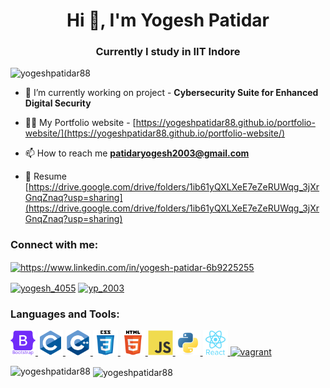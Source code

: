 <h1 align="center">Hi 👋, I'm Yogesh Patidar</h1>
<h3 align="center">Currently I study in IIT Indore </h3>

<p align="left"> <img src="https://komarev.com/ghpvc/?username=yogeshpatidar88&label=Profile%20views&color=0e75b6&style=flat" alt="yogeshpatidar88" /> </p>

- 🔭 I’m currently working on project - **Cybersecurity Suite for Enhanced Digital Security**

- 👨‍💻 My Portfolio website -  [https://yogeshpatidar88.github.io/portfolio-website/](https://yogeshpatidar88.github.io/portfolio-website/)

- 📫 How to reach me **patidaryogesh2003@gmail.com**

- 📄 Resume [https://drive.google.com/drive/folders/1ib61yQXLXeE7eZeRUWqg_3jXrGnqZnaq?usp=sharing](https://drive.google.com/drive/folders/1ib61yQXLXeE7eZeRUWqg_3jXrGnqZnaq?usp=sharing)

<h3 align="left">Connect with me:</h3>
<p align="left">
<a href="https://linkedin.com/in/https://www.linkedin.com/in/yogesh-patidar-6b9225255" target="blank"><img align="center" src="https://raw.githubusercontent.com/rahuldkjain/github-profile-readme-generator/master/src/images/icons/Social/linked-in-alt.svg" alt="https://www.linkedin.com/in/yogesh-patidar-6b9225255" height="30" width="40" /></a> 
  
<a href="https://codeforces.com/profile/yogesh_4055" target="blank"><img align="center" src="https://raw.githubusercontent.com/rahuldkjain/github-profile-readme-generator/master/src/images/icons/Social/codeforces.svg" alt="yogesh_4055" height="30" width="40" /></a>
<a href="https://www.leetcode.com/yp_2003" target="blank"><img align="center" src="https://raw.githubusercontent.com/rahuldkjain/github-profile-readme-generator/master/src/images/icons/Social/leet-code.svg" alt="yp_2003" height="30" width="40" /></a>
</p>

<h3 align="left">Languages and Tools:</h3>
<p align="left"> <a href="https://getbootstrap.com" target="_blank" rel="noreferrer"> <img src="https://raw.githubusercontent.com/devicons/devicon/master/icons/bootstrap/bootstrap-plain-wordmark.svg" alt="bootstrap" width="40" height="40"/> </a> <a href="https://www.cprogramming.com/" target="_blank" rel="noreferrer"> <img src="https://raw.githubusercontent.com/devicons/devicon/master/icons/c/c-original.svg" alt="c" width="40" height="40"/> </a> <a href="https://www.w3schools.com/cpp/" target="_blank" rel="noreferrer"> <img src="https://raw.githubusercontent.com/devicons/devicon/master/icons/cplusplus/cplusplus-original.svg" alt="cplusplus" width="40" height="40"/> </a> <a href="https://www.w3schools.com/css/" target="_blank" rel="noreferrer"> <img src="https://raw.githubusercontent.com/devicons/devicon/master/icons/css3/css3-original-wordmark.svg" alt="css3" width="40" height="40"/> </a> <a href="https://www.w3.org/html/" target="_blank" rel="noreferrer"> <img src="https://raw.githubusercontent.com/devicons/devicon/master/icons/html5/html5-original-wordmark.svg" alt="html5" width="40" height="40"/> </a> <a href="https://developer.mozilla.org/en-US/docs/Web/JavaScript" target="_blank" rel="noreferrer"> <img src="https://raw.githubusercontent.com/devicons/devicon/master/icons/javascript/javascript-original.svg" alt="javascript" width="40" height="40"/> </a> <a href="https://www.python.org" target="_blank" rel="noreferrer"> <img src="https://raw.githubusercontent.com/devicons/devicon/master/icons/python/python-original.svg" alt="python" width="40" height="40"/> </a> <a href="https://reactjs.org/" target="_blank" rel="noreferrer"> <img src="https://raw.githubusercontent.com/devicons/devicon/master/icons/react/react-original-wordmark.svg" alt="react" width="40" height="40"/> </a> <a href="https://www.vagrantup.com/" target="_blank" rel="noreferrer"> <img src="https://www.vectorlogo.zone/logos/vagrantup/vagrantup-icon.svg" alt="vagrant" width="40" height="40"/> </a> </p>

<p><img align="left" src="https://github-readme-stats.vercel.app/api/top-langs?username=yogeshpatidar88&show_icons=true&locale=en&layout=compact" alt="yogeshpatidar88" /></p>

<p>&nbsp;<img align="center" src="https://github-readme-stats.vercel.app/api?username=yogeshpatidar88&show_icons=true&locale=en" alt="yogeshpatidar88" /></p>
